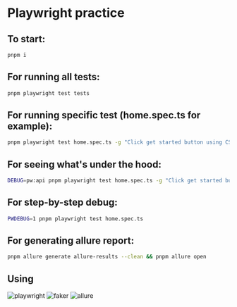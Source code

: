 # Playwright practice

## To start:

```bash
pnpm i
```

## For running all tests:

```bash
pnpm playwright test tests
```

## For running specific test (home.spec.ts for example):

```bash
pnpm playwright test home.spec.ts -g "Click get started button using CSS Selector"
```

## For seeing what's under the hood:

```bash
DEBUG=pw:api pnpm playwright test home.spec.ts -g "Click get started button using CSS Selector"
```

## For step-by-step debug:

```bash
PWDEBUG=1 pnpm playwright test home.spec.ts
```

## For generating allure report:

```bash
pnpm allure generate allure-results --clean && pnpm allure open
```

## Using

![playwright](https://img.shields.io/badge/Playwright-006400.svg?style=for-the-badge&logo=Playwright&logoColor=black)
![faker](https://img.shields.io/badge/Faker-32363f.svg?style=for-the-badge&logo=Faker&logoColor=black)
![allure](https://img.shields.io/badge/Allure-ececec.svg?style=for-the-badge&logo=Allure&logoColor=black)
